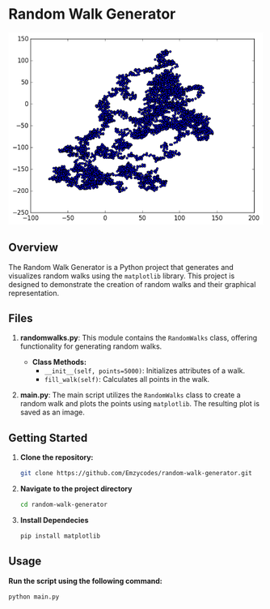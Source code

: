 # Random Walk Generator

![Random Walk](img.png)

## Overview

The Random Walk Generator is a Python project that generates and visualizes random walks using the `matplotlib` library. This project is designed to demonstrate the creation of random walks and their graphical representation.

## Files

1. **randomwalks.py**: This module contains the `RandomWalks` class, offering functionality for generating random walks.

   - **Class Methods:**
     - `__init__(self, points=5000)`: Initializes attributes of a walk.
     - `fill_walk(self)`: Calculates all points in the walk.

2. **main.py**: The main script utilizes the `RandomWalks` class to create a random walk and plots the points using `matplotlib`. The resulting plot is saved as an image.

## Getting Started

1. **Clone the repository:**
   ```bash
   git clone https://github.com/Emzycodes/random-walk-generator.git

2. **Navigate to the project directory**
   ``` bash
   cd random-walk-generator

3. **Install Dependecies**
   ``` bash
   pip install matplotlib

## Usage

**Run the script using the following command:**
``` bash
python main.py


